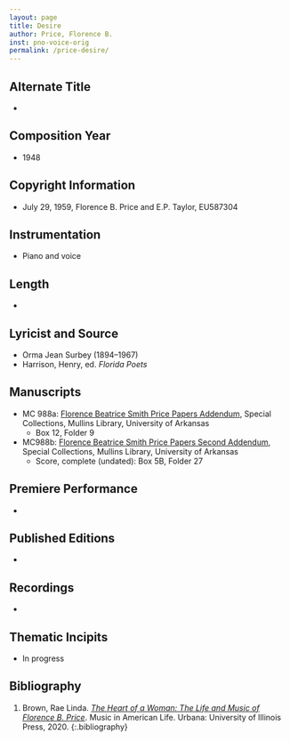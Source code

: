 ```yaml
---
layout: page
title: Desire
author: Price, Florence B.
inst: pno-voice-orig
permalink: /price-desire/
---
```


## Alternate Title
- 

## Composition Year
- 1948

## Copyright Information
- July 29, 1959, Florence B. Price and E.P. Taylor, EU587304

## Instrumentation
- Piano and voice

## Length
- 

## Lyricist and Source
- Orma Jean Surbey (1894&ndash;1967)
- Harrison, Henry, ed. *Florida Poets*

## Manuscripts
- MC 988a: <a href="https://uark.as.atlas-sys.com/repositories/2/resources/1522" target="_blank">Florence Beatrice Smith Price Papers Addendum</a>, Special Collections, Mullins Library, University of Arkansas
    * Box 12, Folder 9
- MC988b: <a href="https://uark.as.atlas-sys.com/repositories/2/resources/696/" target="_blank">Florence Beatrice Smith Price Papers Second Addendum</a>, Special Collections, Mullins Library, University of Arkansas
    * Score, complete (undated): Box 5B, Folder 27

## Premiere Performance
- 

## Published Editions
- 

## Recordings
- 

## Thematic Incipits
- In progress

## Bibliography
1. Brown, Rae Linda. <a href="https://www.worldcat.org/title/1122800180" target="_blank">*The Heart of a Woman: The Life and Music of Florence B. Price*</a>. Music in American Life. Urbana: University of Illinois Press, 2020.
{:.bibliography}
